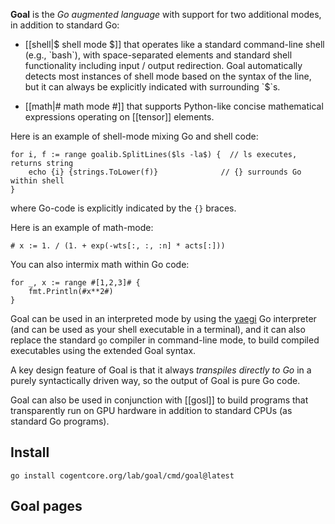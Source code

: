 **Goal** is the _Go augmented language_ with support for two additional modes, in addition to standard Go:

* [[shell|$ shell mode $]] that operates like a standard command-line shell (e.g., `bash`), with space-separated elements and standard shell functionality including input / output redirection. Goal automatically detects most instances of shell mode based on the syntax of the line, but it can always be explicitly indicated with surrounding `$`s.

* [[math|# math mode #]] that supports Python-like concise mathematical expressions operating on [[tensor]] elements.

Here is an example of shell-mode mixing Go and shell code:

```goal
for i, f := range goalib.SplitLines($ls -la$) {  // ls executes, returns string
    echo {i} {strings.ToLower(f)}              // {} surrounds Go within shell
}
```

where Go-code is explicitly indicated by the `{}` braces.

Here is an example of math-mode:
```goal
# x := 1. / (1. + exp(-wts[:, :, :n] * acts[:]))
```

You can also intermix math within Go code:
```goal
for _, x := range #[1,2,3]# {
    fmt.Println(#x**2#)
}
```

Goal can be used in an interpreted mode by using the [yaegi](https://github.com/traefik/yaegi) Go interpreter (and can be used as your shell executable in a terminal), and it can also replace the standard `go` compiler in command-line mode, to build compiled executables using the extended Goal syntax.

A key design feature of Goal is that it always _transpiles directly to Go_ in a purely syntactically driven way, so the output of Goal is pure Go code.

Goal can also be used in conjunction with [[gosl]] to build programs that transparently run on GPU hardware in addition to standard CPUs (as standard Go programs).

## Install

```shell
go install cogentcore.org/lab/goal/cmd/goal@latest
```


## Goal pages

